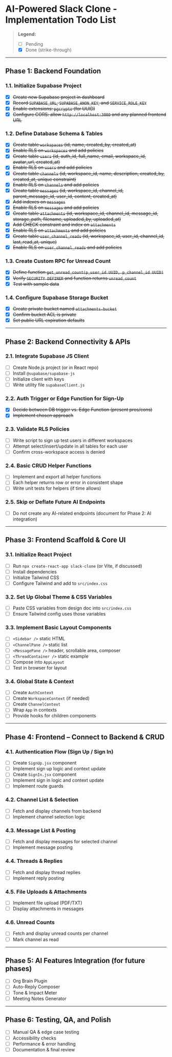# AI-Powered Slack Clone - Implementation Todo List

> **Legend:**
> - [ ] Pending
> - [x] Done (strike-through)

---

## Phase 1: Backend Foundation

### 1.1. Initialize Supabase Project
- [x] ~~Create new Supabase project in dashboard~~
- [x] ~~Record `SUPABASE_URL`, `SUPABASE_ANON_KEY`, and `SERVICE_ROLE_KEY`~~
- [x] ~~Enable extensions: `pgcrypto` (for UUID)~~
- [x] ~~Configure CORS: allow `http://localhost:3000` and any planned frontend URL~~

### 1.2. Define Database Schema & Tables
- [x] ~~Create table `workspaces` (id, name, created_by, created_at)~~
- [x] ~~Enable RLS on `workspaces` and add policies~~
- [x] ~~Create table `users` (id, auth_id, full_name, email, workspace_id, avatar_url, created_at)~~
- [x] ~~Enable RLS on `users` and add policies~~
- [x] ~~Create table `channels` (id, workspace_id, name, description, created_by, created_at, unique constraint)~~
- [x] ~~Enable RLS on `channels` and add policies~~
- [x] ~~Create table `messages` (id, workspace_id, channel_id, parent_message_id, user_id, content, created_at)~~
- [x] ~~Add indexes on `messages`~~
- [x] ~~Enable RLS on `messages` and add policies~~
- [x] ~~Create table `attachments` (id, workspace_id, channel_id, message_id, storage_path, filename, uploaded_by, uploaded_at)~~
- [x] ~~Add CHECK constraint and index on `attachments`~~
- [x] ~~Enable RLS on `attachments` and add policies~~
- [x] ~~Create table `user_channel_reads` (id, workspace_id, user_id, channel_id, last_read_at, unique)~~
- [x] ~~Enable RLS on `user_channel_reads` and add policies~~

### 1.3. Create Custom RPC for Unread Count
- [x] ~~Define function `get_unread_count(p_user_id UUID, p_channel_id UUID)`~~
- [x] ~~Verify `SECURITY DEFINER` and function returns `unread_count`~~
- [x] ~~Test with sample data~~

### 1.4. Configure Supabase Storage Bucket
- [x] ~~Create private bucket named `attachments-bucket`~~
- [x] ~~Confirm bucket ACL is private~~
- [x] ~~Set public URL expiration defaults~~

---

## Phase 2: Backend Connectivity & APIs

### 2.1. Integrate Supabase JS Client
- [ ] Create Node.js project (or in React repo)
- [ ] Install `@supabase/supabase-js`
- [ ] Initialize client with keys
- [ ] Write utility file `supabaseClient.js`

### 2.2. Auth Trigger or Edge Function for Sign-Up
- [x] ~~Decide between DB trigger vs. Edge Function (present pros/cons)~~
- [x] ~~Implement chosen approach~~

### 2.3. Validate RLS Policies
- [ ] Write script to sign up test users in different workspaces
- [ ] Attempt select/insert/update in all tables for each user
- [ ] Confirm cross-workspace access is denied

### 2.4. Basic CRUD Helper Functions
- [ ] Implement and export all helper functions
- [ ] Each helper returns row or error in consistent shape
- [ ] Write unit tests for helpers (if time allows)

### 2.5. Skip or Deflate Future AI Endpoints
- [ ] Do not create any AI-related endpoints (document for Phase 2: AI integration)

---

## Phase 3: Frontend Scaffold & Core UI

### 3.1. Initialize React Project
- [ ] Run `npx create-react-app slack-clone` (or Vite, if discussed)
- [ ] Install dependencies
- [ ] Initialize Tailwind CSS
- [ ] Configure Tailwind and add to `src/index.css`

### 3.2. Set Up Global Theme & CSS Variables
- [ ] Paste CSS variables from design doc into `src/index.css`
- [ ] Ensure Tailwind config uses those variables

### 3.3. Implement Basic Layout Components
- [ ] `<Sidebar />` static HTML
- [ ] `<ChannelPane />` static list
- [ ] `<MessagePane />` header, scrollable area, composer
- [ ] `<ThreadContainer />` static example
- [ ] Compose into `AppLayout`
- [ ] Test in browser for layout

### 3.4. Global State & Context
- [ ] Create `AuthContext`
- [ ] Create `WorkspaceContext` (if needed)
- [ ] Create `ChannelContext`
- [ ] Wrap `App` in contexts
- [ ] Provide hooks for children components

---

## Phase 4: Frontend – Connect to Backend & CRUD

### 4.1. Authentication Flow (Sign Up / Sign In)
- [ ] Create `SignUp.jsx` component
- [ ] Implement sign up logic and context update
- [ ] Create `SignIn.jsx` component
- [ ] Implement sign in logic and context update
- [ ] Implement route guards

### 4.2. Channel List & Selection
- [ ] Fetch and display channels from backend
- [ ] Implement channel selection logic

### 4.3. Message List & Posting
- [ ] Fetch and display messages for selected channel
- [ ] Implement message posting

### 4.4. Threads & Replies
- [ ] Fetch and display thread replies
- [ ] Implement reply posting

### 4.5. File Uploads & Attachments
- [ ] Implement file upload (PDF/TXT)
- [ ] Display attachments in messages

### 4.6. Unread Counts
- [ ] Fetch and display unread counts per channel
- [ ] Mark channel as read

---

## Phase 5: AI Features Integration (for future phases)
- [ ] Org Brain Plugin
- [ ] Auto-Reply Composer
- [ ] Tone & Impact Meter
- [ ] Meeting Notes Generator

---

## Phase 6: Testing, QA, and Polish
- [ ] Manual QA & edge case testing
- [ ] Accessibility checks
- [ ] Performance & error handling
- [ ] Documentation & final review 